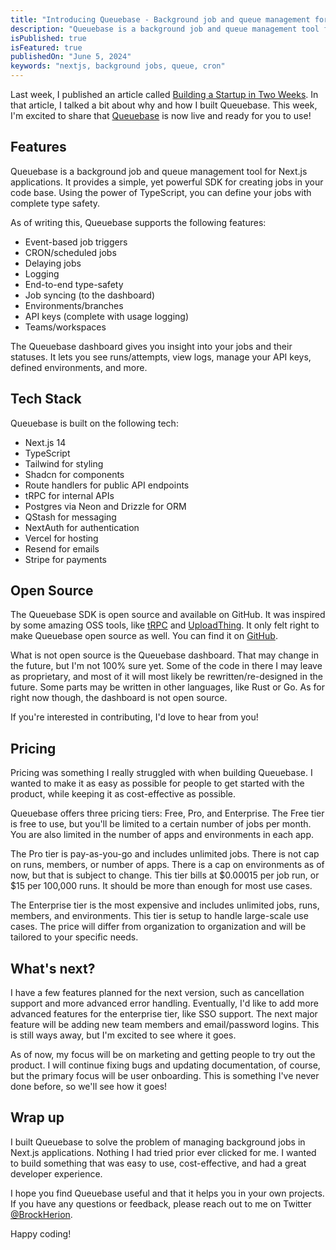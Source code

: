 ```yaml
---
title: "Introducing Queuebase - Background job and queue management for Next.js"
description: "Queuebase is a background job and queue management tool for Next.js applications."
isPublished: true
isFeatured: true
publishedOn: "June 5, 2024"
keywords: "nextjs, background jobs, queue, cron"
---
```


Last week, I published an article called [Building a Startup in Two Weeks](https://brockherion.dev/blog/posts/building-a-startup-in-two-weeks/). In that article, I talked a bit about why and how I built Queuebase. This week, I'm excited to share that [Queuebase](https://queuebase.com) is now live and ready for you to use!

## Features

Queuebase is a background job and queue management tool for Next.js applications. It provides a simple, yet powerful SDK for creating jobs in your code base. Using the power of TypeScript, you can define your jobs with complete type safety.

As of writing this, Queuebase supports the following features:

- Event-based job triggers
- CRON/scheduled jobs
- Delaying jobs
- Logging
- End-to-end type-safety
- Job syncing (to the dashboard)
- Environments/branches
- API keys (complete with usage logging)
- Teams/workspaces

The Queuebase dashboard gives you insight into your jobs and their statuses. It lets you see runs/attempts, view logs, manage your API keys, defined environments, and more.

## Tech Stack

Queuebase is built on the following tech:

- Next.js 14
- TypeScript
- Tailwind for styling
- Shadcn for components
- Route handlers for public API endpoints
- tRPC for internal APIs
- Postgres via Neon and Drizzle for ORM
- QStash for messaging
- NextAuth for authentication
- Vercel for hosting
- Resend for emails
- Stripe for payments

## Open Source

The Queuebase SDK is open source and available on GitHub. It was inspired by some amazing OSS tools, like [tRPC](https://trpc.io) and [UploadThing](https://uploadthing.com). It only felt right to make Queuebase open source as well. You can find it on [GitHub](https://github.com/BrockHerion/queuebase).

What is not open source is the Queuebase dashboard. That may change in the future, but I'm not 100% sure yet. Some of the code in there I may leave as proprietary, and most of it will most likely be rewritten/re-designed in the future. Some parts may be written in other languages, like Rust or Go. As for right now though, the dashboard is not open source.

If you're interested in contributing, I'd love to hear from you!

## Pricing

Pricing was something I really struggled with when building Queuebase. I wanted to make it as easy as possible for people to get started with the product, while keeping it as cost-effective as possible.

Queuebase offers three pricing tiers: Free, Pro, and Enterprise. The Free tier is free to use, but you'll be limited to a certain number of jobs per month. You are also limited in the number of apps and environments in each app.

The Pro tier is pay-as-you-go and includes unlimited jobs. There is not cap on runs, members, or number of apps. There is a cap on environments as of now, but that is subject to change. This tier bills at $0.00015 per job run, or $15 per 100,000 runs. It should be more than enough for most use cases.

The Enterprise tier is the most expensive and includes unlimited jobs, runs, members, and environments. This tier is setup to handle large-scale use cases. The price will differ from organization to organization and will be tailored to your specific needs.

## What's next?

I have a few features planned for the next version, such as cancellation support and more advanced error handling. Eventually, I'd like to add more advanced features for the enterprise tier, like SSO support. The next major feature will be adding new team members and email/password logins. This is still ways away, but I'm excited to see where it goes.

As of now, my focus will be on marketing and getting people to try out the product. I will continue fixing bugs and updating documentation, of course, but the primary focus will be user onboarding. This is something I've never done before, so we'll see how it goes!

## Wrap up

I built Queuebase to solve the problem of managing background jobs in Next.js applications. Nothing I had tried prior ever clicked for me. I wanted to build something that was easy to use, cost-effective, and had a great developer experience.

I hope you find Queuebase useful and that it helps you in your own projects. If you have any questions or feedback, please reach out to me on Twitter [@BrockHerion](https://twitter.com/brockherion).

Happy coding!
